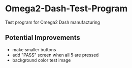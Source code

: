 # Omega2-Dash-Test-Program
Test program for Omega2 Dash manufacturing


## Potential Improvements

* make smaller buttons
* add "PASS" screen when all 5 are pressed
* background color test image